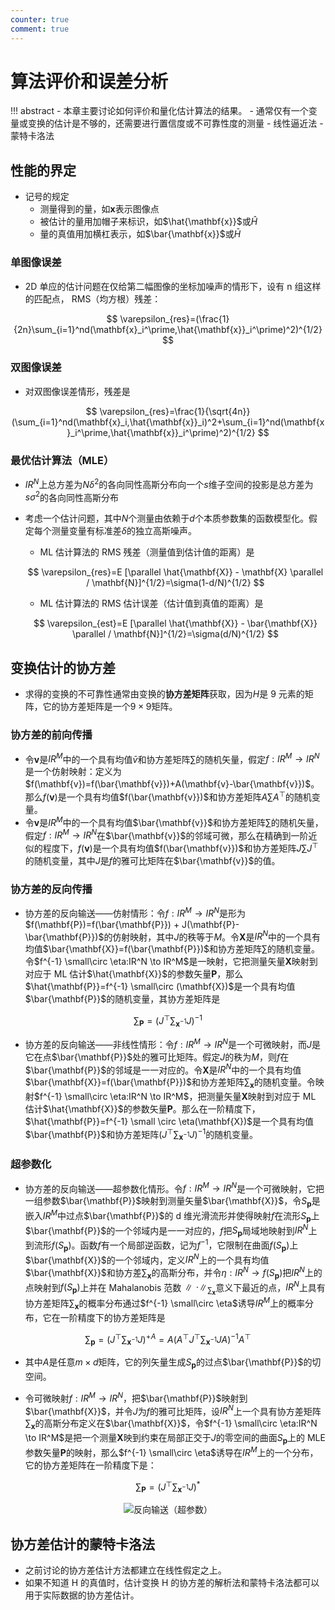 ```yaml
---
counter: true
comment: true
---
```


# 算法评价和误差分析

!!! abstract
    - 本章主要讨论如何评价和量化估计算法的结果。
    - 通常仅有一个变量或变换的估计是不够的，还需要进行置信度或不可靠性度的测量
    - 线性逼近法
    - 蒙特卡洛法

## 性能的界定

- 记号的规定
    - 测量得到的量，如$\mathbf{x}$表示图像点
    - 被估计的量用加帽子来标识，如$\hat{\mathbf{x}}$或$\hat{H}$
    - 量的真值用加横杠表示，如$\bar{\mathbf{x}}$或$\bar{H}$


### 单图像误差

- 2D 单应的估计问题在仅给第二幅图像的坐标加噪声的情形下，设有 n 组这样的匹配点， RMS（均方根）残差：

$$
\varepsilon_{res}=(\frac{1}{2n}\sum_{i=1}^nd(\mathbf{x}_i^\prime,\hat{\mathbf{x}}_i^\prime)^2)^{1/2}
$$


### 双图像误差

- 对双图像误差情形，残差是

$$
\varepsilon_{res}=\frac{1}{\sqrt{4n}}(\sum_{i=1}^nd(\mathbf{x}_i,\hat{\mathbf{x}}_i)^2+\sum_{i=1}^nd(\mathbf{x}_i^\prime,\hat{\mathbf{x}}_i^\prime)^2)^{1/2}
$$

### 最优估计算法（MLE）

- $IR^N$上总方差为$N\delta^2$的各向同性高斯分布向一个$s$维子空间的投影是总方差为$s\sigma^2$的各向同性高斯分布
- 考虑一个估计问题，其中$N$个测量由依赖于$d$个本质参数集的函数模型化。假定每个测量变量有标准差$\delta$的独立高斯噪声。
    - ML 估计算法的 RMS 残差（测量值到估计值的距离）是
    
    $$
    \varepsilon_{res}=E [\parallel \hat{\mathbf{X}} - \mathbf{X} \parallel / \mathbf{N}]^{1/2}=\sigma(1-d/N)^{1/2}
    $$

    - ML 估计算法的 RMS 估计误差（估计值到真值的距离）是

    $$
    \varepsilon_{est}=E [\parallel \hat{\mathbf{X}} - \bar{\mathbf{X}} \parallel / \mathbf{N}]^{1/2}=\sigma(d/N)^{1/2}
    $$

## 变换估计的协方差

- 求得的变换的不可靠性通常由变换的**协方差矩阵**获取，因为$H$是 9 元素的矩阵，它的协方差矩阵是一个$9\times 9$矩阵。

### 协方差的前向传播

- 令$\mathbf{v}$是$IR^M$中的一个具有均值$\bar{v}$和协方差矩阵$\sum$的随机矢量，假定$f:IR^M \to IR^N$是一个仿射映射：定义为$f(\mathbf{v})=f(\bar{\mathbf{v}})+A(\mathbf{v}-\bar{\mathbf{v}})$。那么$f(\mathbf{v})$是一个具有均值$f(\bar{\mathbf{v}})$和协方差矩阵$A\sum A^\top$的随机变量。
- 令$\mathbf{v}$是$IR^M$中的一个具有均值$\bar{\mathbf{v}}$和协方差矩阵$\sum$的随机矢量，假定$f:IR^M \to IR^N$在$\bar{\mathbf{v}}$的邻域可微，那么在精确到一阶近似的程度下，$f(\mathbf{v})$是一个具有均值$f(\bar{\mathbf{v}})$和协方差矩阵$J\sum J^\top$的随机变量，其中$J$是$f$的雅可比矩阵在$\bar{\mathbf{v}}$的值。

### 协方差的反向传播

- 协方差的反向输送——仿射情形：令$f:IR^M \to IR^N$是形为$f(\mathbf{P})=f(\bar{\mathbf{P}}) + J(\mathbf{P}-\bar{\mathbf{P}})$的仿射映射，其中$J$的秩等于$M$。令$\mathbf{X}$是$IR^N$中的一个具有均值$\bar{\mathbf{X}}=f(\bar{\mathbf{P}})$和协方差矩阵$\sum$的随机变量。令$f^{-1} \small\circ \eta:IR^N \to IR^M$是一映射，它把测量矢量$\mathbf{X}$映射到对应于 ML 估计$\hat{\mathbf{X}}$的参数矢量$\mathbf{P}$，那么$\hat{\mathbf{P}}=f^{-1} \small\circ (\mathbf{X})$是一个具有均值$\bar{\mathbf{P}}$的随机变量，其协方差矩阵是

$$
\sum_{\mathbf{P}}=(J^\top \sum_{\mathbf{x}}\nolimits^{-1} J)^{-1}
$$

- 协方差的反向输送——非线性情形：令$f:IR^M \to IR^N$是一个可微映射，而$J$是它在点$\bar{\mathbf{P}}$处的雅可比矩阵。假定$J$的秩为$M$，则$f$在$\bar{\mathbf{P}}$的邻域是一一对应的。令$\mathbf{X}$是$IR^N$中的一个具有均值$\bar{\mathbf{X}}=f(\bar{\mathbf{P}})$和协方差矩阵$\sum_{\mathbf{x}}$的随机变量。令映射$f^{-1} \small\circ \eta:IR^N \to IR^M$，把测量矢量$\mathbf{X}$映射到对应于 ML 估计$\hat{\mathbf{X}}$的参数矢量$\mathbf{P}$。那么在一阶精度下，$\hat{\mathbf{P}}=f^{-1} \small \circ \eta(\mathbf{X})$是一个具有均值$\bar{\mathbf{P}}$和协方差矩阵$(J^\top \sum_{\mathbf{x}}\nolimits^{-1} J)^{-1}$的随机变量。

### 超参数化

- 协方差的反向输送——超参数化情形。令$f:IR^M \to IR^N$是一个可微映射，它把一组参数$\bar{\mathbf{P}}$映射到测量矢量$\bar{\mathbf{X}}$，令$S_\mathbf{p}$是嵌入$IR^M$中过点$\bar{\mathbf{P}}$的 d 维光滑流形并使得映射$f$在流形$S_\mathbf{p}$上$\bar{\mathbf{P}}$的一个邻域内是一一对应的，$f$把$S_\mathbf{p}$局域地映射到$IR^N$上到流形$f(S_\mathbf{p})$。函数$f$有一个局部逆函数，记为$f^{-1}$，它限制在曲面$f(S_\mathbf{p})$上$\bar{\mathbf{X}}$的一个邻域内，定义$IR^N$上的一个具有均值$\bar{\mathbf{X}}$和协方差$\sum_{\mathbf{x}}$的高斯分布，并令$\eta: IR^N \to f(S_\mathbf{p})$把$IR^N$上的点映射到$f(S_\mathbf{p})$上并在 Mahalanobis 范数$\parallel \cdot \parallel_{\sum_{\mathbf{x}}}$意义下最近的点，$IR^N$上具有协方差矩阵$\sum_\mathbf{x}$的概率分布通过$f^{-1} \small\circ \eta$诱导$IR^M$上的概率分布，它在一阶精度下的协方差矩阵是

$$
\sum_\mathbf{p}=(J^\top \sum_{\mathbf{x}}\nolimits^{-1} J)^{+A}=A(A^\top J^\top \sum_{\mathbf{x}}\nolimits^{-1} J A)^{-1}A^\top
$$

- 其中$A$是任意$m \times d$矩阵，它的列矢量生成$S_\mathbf{p}$的过点$\bar{\mathbf{P}}$的切空间。

- 令可微映射$f:IR^M \to IR^N$，把$\bar{\mathbf{P}}$映射到$\bar{\mathbf{X}}$，并令$J$为$f$的雅可比矩阵，设$IR^N$上一个具有协方差矩阵$\sum_{\mathbf{x}}$的高斯分布定义在$\bar{\mathbf{X}}$，令$f^{-1} \small\circ \eta:IR^N \to IR^M$是把一个测量$\mathbf{X}$映到约束在局部正交于$J$的零空间的曲面$S_\mathbf{p}$上的 MLE 参数矢量$\mathbf{P}$的映射，那么$f^{-1} \small\circ \eta$诱导在$IR^M$上的一个分布，它的协方差矩阵在一阶精度下是：

$$
\sum_{\mathbf{P}}=(J^\top \sum_{\mathbf{x}}\nolimits^{-1} J)^{*}
$$

<center><img src="https://note.jujimeizuo.cn/assets/images/cv/mvg/hyperparameterization.jpg" alt="反向输送（超参数）"></center>


## 协方差估计的蒙特卡洛法

- 之前讨论的协方差估计方法都建立在线性假定之上。
- 如果不知道 H 的真值时，估计变换 H 的协方差的解析法和蒙特卡洛法都可以用于实际数据的协方差估计。